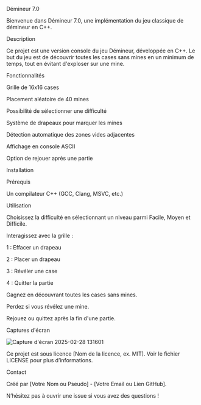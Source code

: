Démineur 7.0

Bienvenue dans Démineur 7.0, une implémentation du jeu classique de démineur en C++.

Description

Ce projet est une version console du jeu Démineur, développée en C++. Le but du jeu est de découvrir toutes les cases sans mines en un minimum de temps, tout en évitant d'exploser sur une mine.

Fonctionnalités

Grille de 16x16 cases

Placement aléatoire de 40 mines

Possibilité de sélectionner une difficulté

Système de drapeaux pour marquer les mines

Détection automatique des zones vides adjacentes

Affichage en console ASCII

Option de rejouer après une partie

Installation

Prérequis

Un compilateur C++ (GCC, Clang, MSVC, etc.)


Utilisation

Choisissez la difficulté en sélectionnant un niveau parmi Facile, Moyen et Difficile.

Interagissez avec la grille :

1 : Effacer un drapeau

2 : Placer un drapeau

3 : Révéler une case

4 : Quitter la partie

Gagnez en découvrant toutes les cases sans mines.

Perdez si vous révélez une mine.

Rejouez ou quittez après la fin d'une partie.

Captures d'écran

![Capture d'écran 2025-02-28 131601](https://github.com/user-attachments/assets/e83bfce3-38cb-4716-84c2-8be52c66547e)






Ce projet est sous licence [Nom de la licence, ex. MIT]. Voir le fichier LICENSE pour plus d’informations.

Contact

Créé par [Votre Nom ou Pseudo] - [Votre Email ou Lien GitHub].

N’hésitez pas à ouvrir une issue si vous avez des questions !
